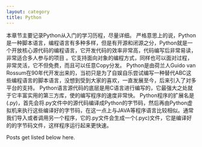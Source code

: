 ```yaml
---
layout: category
title: Python
---
```


<p class="message">
本章节主要记录Python从入门的学习历程，尽量详细。
严格意思上的说，Python是一种脚本语言，编程语言有多种多样，但是有开源和闭源之分，Python就是一个开放核心源代码的编程语言，它开发代码的效率非常高，代码编写后非常易读，非常适合多人参与的项目 。它支持面向对象的编程方式，同样也可以面对过程，非常灵活，它不但免费，而且可以任意Copy分发。 Python是由荷兰人Guido van Rossum在90年代开发出来的，当初只是为了自娱自乐尝试编写一种替代ABC这些编程语言的脚本语言，没想到受到大家的喜欢，一直发展至今，后来引入了对多平台的支持。
Python语言源代码的底层是用C语言进行编写的，它最强大之处就于它丰富实用的第三方库，使的编写程序的速度非常快。
Python程序的扩展名是(.py)，首先会将.py文件中的源代码编译成Python的字节码，然后再由Python虚拟机来执行这些编译好的字节码，在这一点上与JAVA等程序语言比较相似。通常我们导入或者调用另一个程序，它的.py文件会生成一个(.pyc)文件，它是编译好的的字节码文件，这样程序运行起来更快速。
</p>

Posts get listed below here.
